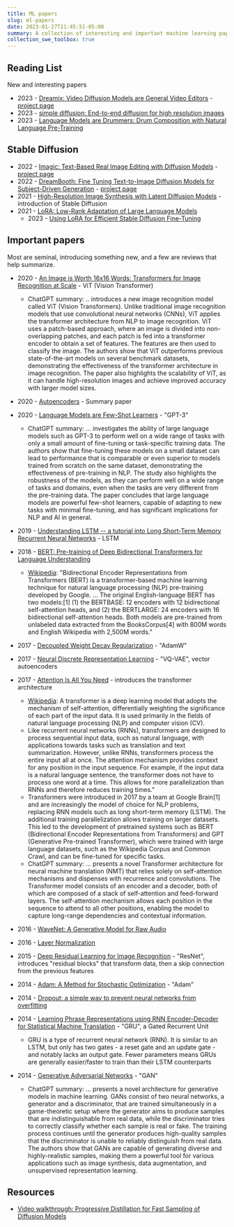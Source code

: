 ```yaml
---
title: ML papers
slug: ml-papers
date: 2023-01-27T11:45:51-05:00
summary: A collection of interesting and important machine learning papers
collection_swe_toolbox: true
---
```


## Reading List

New and interesting papers

- 2023 - [Dreamix: Video Diffusion Models are General Video Editors](https://arxiv.org/abs/2302.01329) - [project page](https://dreamix-video-editing.github.io/)
- 2023 - [simple diffusion: End-to-end diffusion for high resolution images](https://arxiv.org/abs/2301.11093)
- 2023 - [Language Models are Drummers: Drum Composition with Natural Language Pre-Training](https://arxiv.org/abs/2301.01162)

## Stable Diffusion

- 2022 - [Imagic: Text-Based Real Image Editing with Diffusion Models](https://arxiv.org/abs/2210.09276) - [project page](https://imagic-editing.github.io)
- 2022 - [DreamBooth: Fine Tuning Text-to-Image Diffusion Models for Subject-Driven Generation](https://arxiv.org/abs/2208.12242) - [project page](https://dreambooth.github.io/)
- 2021 - [High-Resolution Image Synthesis with Latent Diffusion Models](https://arxiv.org/abs/2112.10752) - introduction of Stable Diffusion
- 2021 - [LoRA: Low-Rank Adaptation of Large Language Models](https://arxiv.org/abs/2106.09685)
  - 2023 - [Using LoRA for Efficient Stable Diffusion Fine-Tuning](https://huggingface.co/blog/lora)

## Important papers

Most are seminal, introducing something new, and a few are reviews that help summarize.

- 2020 - [An Image is Worth 16x16 Words: Transformers for Image Recognition at Scale](https://arxiv.org/abs/2010.11929) - ViT (Vision Transformer)
  - ChatGPT summary: .. introduces a new image recognition model called ViT (Vision Transformers). Unlike traditional image recognition models that use convolutional neural networks (CNNs), ViT applies the transformer architecture from NLP to image recognition. ViT uses a patch-based approach, where an image is divided into non-overlapping patches, and each patch is fed into a transformer encoder to obtain a set of features. The features are then used to classify the image. The authors show that ViT outperforms previous state-of-the-art models on several benchmark datasets, demonstrating the effectiveness of the transformer architecture in image recognition. The paper also highlights the scalability of ViT, as it can handle high-resolution images and achieve improved accuracy with larger model sizes.
- 2020 - [Autoencoders](https://arxiv.org/abs/2003.05991) - Summary paper
- 2020 - [Language Models are Few-Shot Learners](https://arxiv.org/abs/2005.14165) - "GPT-3"
  - ChatGPT summary: ... investigates the ability of large language models such as GPT-3 to perform well on a wide range of tasks with only a small amount of fine-tuning or task-specific training data. The authors show that fine-tuning these models on a small dataset can lead to performance that is comparable or even superior to models trained from scratch on the same dataset, demonstrating the effectiveness of pre-training in NLP. The study also highlights the robustness of the models, as they can perform well on a wide range of tasks and domains, even when the tasks are very different from the pre-training data. The paper concludes that large language models are powerful few-shot learners, capable of adapting to new tasks with minimal fine-tuning, and has significant implications for NLP and AI in general.
- 2019 - [Understanding LSTM -- a tutorial into Long Short-Term Memory Recurrent Neural Networks](https://arxiv.org/abs/1909.09586) - LSTM
- 2018 - [BERT: Pre-training of Deep Bidirectional Transformers for Language Understanding](https://arxiv.org/abs/1810.04805)
  - [Wikipedia](<https://en.wikipedia.org/wiki/BERT_(language_model)>): "Bidirectional Encoder Representations from Transformers (BERT) is a transformer-based machine learning technique for natural language processing (NLP) pre-training developed by Google. ... The original English-language BERT has two models:[1] (1) the BERTBASE: 12 encoders with 12 bidirectional self-attention heads, and (2) the BERTLARGE: 24 encoders with 16 bidirectional self-attention heads. Both models are pre-trained from unlabeled data extracted from the BooksCorpus[4] with 800M words and English Wikipedia with 2,500M words."
- 2017 - [Decoupled Weight Decay Regularization](https://arxiv.org/abs/1711.05101) - "AdamW"
- 2017 - [Neural Discrete Representation Learning](https://arxiv.org/abs/1711.00937) - "VQ-VAE", vector autoencoders
- 2017 - [Attention Is All You Need](https://arxiv.org/abs/1706.03762) - introduces the transformer architecture

  - [Wikipedia](<https://en.wikipedia.org/wiki/Transformer_(machine_learning_model)>): A transformer is a deep learning model that adopts the mechanism of self-attention, differentially weighting the significance of each part of the input data. It is used primarily in the fields of natural language processing (NLP) and computer vision (CV).
  - Like recurrent neural networks (RNNs), transformers are designed to process sequential input data, such as natural language, with applications towards tasks such as translation and text summarization. However, unlike RNNs, transformers process the entire input all at once. The attention mechanism provides context for any position in the input sequence. For example, if the input data is a natural language sentence, the transformer does not have to process one word at a time. This allows for more parallelization than RNNs and therefore reduces training times."
  - Transformers were introduced in 2017 by a team at Google Brain[1] and are increasingly the model of choice for NLP problems, replacing RNN models such as long short-term memory (LSTM). The additional training parallelization allows training on larger datasets. This led to the development of pretrained systems such as BERT (Bidirectional Encoder Representations from Transformers) and GPT (Generative Pre-trained Transformer), which were trained with large language datasets, such as the Wikipedia Corpus and Common Crawl, and can be fine-tuned for specific tasks.
  - ChatGPT summary: ... presents a novel Transformer architecture for neural machine translation (NMT) that relies solely on self-attention mechanisms and dispenses with recurrence and convolutions. The Transformer model consists of an encoder and a decoder, both of which are composed of a stack of self-attention and feed-forward layers. The self-attention mechanism allows each position in the sequence to attend to all other positions, enabling the model to capture long-range dependencies and contextual information.

- 2016 - [WaveNet: A Generative Model for Raw Audio](https://arxiv.org/abs/1609.03499)
- 2016 - [Layer Normalization](https://arxiv.org/abs/1607.06450)
- 2015 - [Deep Residual Learning for Image Recognition](https://arxiv.org/abs/1512.03385) - "ResNet", introduces "residual blocks" that transform data, then a skip connection from the previous features
- 2014 - [Adam: A Method for Stochastic Optimization](https://arxiv.org/abs/1412.6980) - "Adam"
- 2014 - [Dropout: a simple way to prevent neural networks from overfitting](https://dl.acm.org/doi/abs/10.5555/2627435.2670313)
- 2014 - [Learning Phrase Representations using RNN Encoder-Decoder for Statistical Machine Translation](https://arxiv.org/abs/1406.1078v3) - "GRU", a Gated Recurrent Unit
  - GRU is a type of recurrent neural network (RNN). It is similar to an LSTM, but only has two gates - a reset gate and an update gate - and notably lacks an output gate. Fewer parameters means GRUs are generally easier/faster to train than their LSTM counterparts
- 2014 - [Generative Adversarial Networks](https://arxiv.org/abs/1406.2661) - "GAN"
  - ChatGPT summary: ... presents a novel architecture for generative models in machine learning. GANs consist of two neural networks, a generator and a discriminator, that are trained simultaneously in a game-theoretic setup where the generator aims to produce samples that are indistinguishable from real data, while the discriminator tries to correctly classify whether each sample is real or fake. The training process continues until the generator produces high-quality samples that the discriminator is unable to reliably distinguish from real data. The authors show that GANs are capable of generating diverse and highly-realistic samples, making them a powerful tool for various applications such as image synthesis, data augmentation, and unsupervised representation learning.

## Resources

- [Video walkthrough: Progressive Distillation for Fast Sampling of Diffusion Models](https://www.youtube.com/watch?v=ZXuK6IRJlnk)
